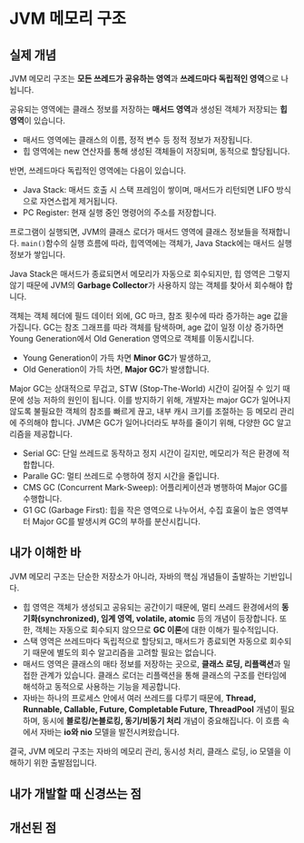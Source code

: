 # JVM 메모리 구조
## 실제 개념
JVM 메모리 구조는 **모든 쓰레드가 공유하는 영역**과 **쓰레드마다 독립적인 영역**으로 나뉩니다.

공유되는 영역에는 클래스 정보를 저장하는 **매서드 영역**과 생성된 객체가 저장되는 **힙 영역**이 있습니다.
* 매서드 영역에는 클래스의 이름, 정적 변수 등 정적 정보가 저장됩니다.
* 힙 영역에는 new 연산자를 통해 생성된 객체들이 저장되며, 동적으로 할당됩니다.

반면, 쓰레드마다 독립적인 영역에는 다음이 있습니다.
* Java Stack: 매서드 호출 시 스택 프레임이 쌓이며, 매서드가 리턴되면 LIFO 방식으로 자연스럽게 제거됩니다.
* PC Register: 현재 실행 중인 명령어의 주소를 저장합니다.

프로그램이 실행되면, JVM의 클래스 로더가 매서드 영역에 클래스 정보들을 적재합니다.
`main()`함수의 실행 흐름에 따라, 힙역역에는 객체가, Java Stack에는 매서드 실행 정보가 쌓입니다.

Java Stack은 매서드가 종료되면서 메모리가 자동으로 회수되지만, 힙 영역은 그렇지 않기 때문에 JVM의 **Garbage Collector**가 사용하지 않는 객체를 찾아서 회수해야 합니다.

객체는 객체 헤더에 필드 데이터 외에, GC 마크, 참조 횟수에 따라 증가하는 age 값을 가집니다.
GC는 참조 그래프를 따라 객체를 탐색하며, age 값이 일정 이상 증가하면 Young Generation에서 Old Generation 영역으로 객체를 이동시킵니다.
* Young Generation이 가득 차면 **Minor GC**가 발생하고,
* Old Generation이 가득 차면, **Major GC**가 발생합니다.

Major GC는 상대적으로 무겁고, STW (Stop-The-World) 시간이 길어질 수 있기 때문에 성능 저하의 원인이 됩니다.
이를 방지하기 위해, 개발자는 major GC가 일어나지 않도록 불필요한 객체의 참조를 빠르게 끊고, 내부 캐시 크기를 조절하는 등 메모리 관리에 주의해야 합니다.
JVM은 GC가 일어나더라도 부하를 줄이기 위해, 다양한 GC 알고리즘을 제공합니다.
* Serial GC: 단일 쓰레드로 동작하고 정지 시간이 길지만, 메모리가 적은 환경에 적합합니다.
* Paralle GC: 멀티 쓰레드로 수행하여 정지 시간을 줄입니다.
* CMS GC (Concurrent Mark-Sweep): 어플리케이션과 병행하여 Major GC를 수행합니다.
* G1 GC (Garbage First): 힙을 작은 영역으로 나누어서, 수집 효울이 높은 영역부터 Major GC를 발생시켜 GC의 부하를 분산시킵니다.

## 내가 이해한 바
JVM 메모리 구조는 단순한 저장소가 아니라, 자바의 핵심 개념들이 출발하는 기반입니다.
* 힙 영역은 객체가 생성되고 공유되는 공간이기 때문에, 멀티 쓰레드 환경에서의 **동기화(synchronized), 임계 영역, volatile, atomic** 등의 개념이 등장합니다. 또한, 객체는 자동으로 회수되지 않으므로 **GC 이론**에 대한 이해가 필수적입니다.
* 스택 영역은 쓰레드마다 독립적으로 할당되고, 매서드가 종료되면 자동으로 회수되기 때문에 별도의 회수 알고리즘을 고려할 필요는 없습니다.
* 매서드 영역은 클래스의 매타 정보를 저장하는 곳으로, **클래스 로딩, 리플랙션**과 밀접한 관계가 있습니다. 클래스 로더는 리플랙션을 통해 클래스의 구조를 런타임에 해석하고 동적으로 사용하는 기능을 제공합니다.
* 자바는 하나의 프로세스 안에서 여러 쓰레드를 다루기 때문에, **Thread, Runnable, Callable, Future, Completable Future, ThreadPool** 개념이 필요하며, 동시에 **블로킹/논블로킹, 동기/비동기 처리** 개념이 중요해집니다. 이 흐름 속에서 자바는 **io와 nio** 모델을 발전시켜왔습니다.

결국, JVM 메모리 구조는 자바의 메모리 관리, 동시성 처리, 클래스 로딩, io 모델을 이해하기 위한 출발점입니다.


## 내가 개발할 때 신경쓰는 점

## 개선된 점
